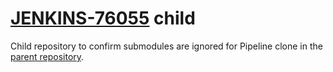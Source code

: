 # [JENKINS-76055](https://issues.jenkins.io/browse/JENKINS-76055) child

Child repository to confirm submodules are ignored for Pipeline clone in the [parent repository](https://github.com/MarkEWaite/JENKINS-76055-parent).
